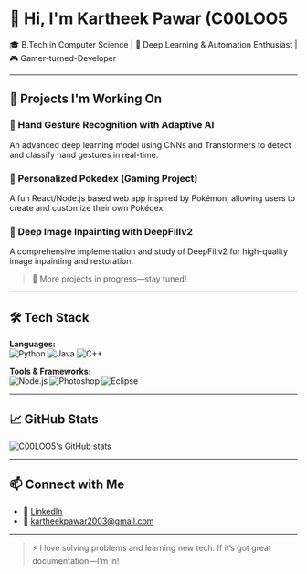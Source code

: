 # 👋 Hi, I'm Kartheek Pawar (C00LOO5

🎓 B.Tech in Computer Science | 🧠 Deep Learning & Automation Enthusiast | 🎮 Gamer-turned-Developer

---

## 🚀 Projects I'm Working On

### 🤖 Hand Gesture Recognition with Adaptive AI
An advanced deep learning model using CNNs and Transformers to detect and classify hand gestures in real-time.

### 🧬 Personalized Pokedex (Gaming Project)
A fun React/Node.js based web app inspired by Pokémon, allowing users to create and customize their own Pokédex.

### 🎨 Deep Image Inpainting with DeepFillv2
A comprehensive implementation and study of DeepFillv2 for high-quality image inpainting and restoration.

> 🔨 More projects in progress—stay tuned!

---

## 🛠 Tech Stack

**Languages:**  
![Python](https://img.shields.io/badge/Python-3776AB?style=flat&logo=python&logoColor=white)
![Java](https://img.shields.io/badge/Java-007396?style=flat&logo=java&logoColor=white)
![C++](https://img.shields.io/badge/C++-00599C?style=flat&logo=c%2B%2B&logoColor=white)

**Tools & Frameworks:**  
![Node.js](https://img.shields.io/badge/Node.js-339933?style=flat&logo=node-dot-js&logoColor=white)
![Photoshop](https://img.shields.io/badge/Adobe%20Photoshop-31A8FF?style=flat&logo=Adobe%20Photoshop&logoColor=white)
![Eclipse](https://img.shields.io/badge/Eclipse-2C2255?style=flat&logo=eclipse&logoColor=white)

---

## 📈 GitHub Stats

![C00LOO5's GitHub stats](https://github-readme-stats.vercel.app/api?username=C00LOO5&show_icons=true&theme=tokyonight&hide_border=true)

---

## 📫 Connect with Me

- 💼 [LinkedIn](https://www.linkedin.com/in/kartheek-pawar-109b761b2/)
- 📧 kartheekpawar2003@gmail.com

---

> ⚡ I love solving problems and learning new tech. If it’s got great documentation—I’m in!
